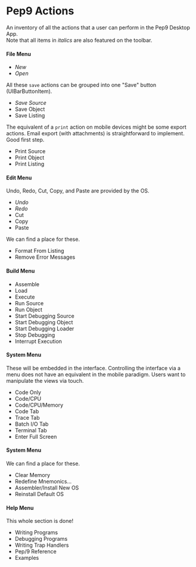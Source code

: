 # Pep9 Actions
An inventory of all the actions that a user can perform in the Pep9 Desktop App.  
Note that all items in *italics* are also featured on the toolbar.    

#### File Menu
- *New*
- *Open*

All these `save` actions can be grouped into one "Save" button (UIBarButtonItem).

- *Save Source*
- Save Object
- Save Listing

The equivalent of a `print` action on mobile devices might be some export actions.  Email export (with attachments) is straightforward to implement.  Good first step.     

- Print Source
- Print Object
- Print Listing

#### Edit Menu ####

Undo, Redo, Cut, Copy, and Paste are provided by the OS.

- *Undo*
- *Redo*
- Cut
- Copy
- Paste

We can find a place for these.

- Format From Listing
- Remove Error Messages

#### Build Menu ####

- Assemble
- Load
- Execute
- Run Source
- Run Object
- Start Debugging Source
- Start Debugging Object
- Start Debugging Loader
- Stop Debugging
- Interrupt Execution

#### System Menu ####

These will be embedded in the interface.  Controlling the interface via a menu does not have an equivalent in the mobile paradigm.  Users want to manipulate the views via touch.   

- Code Only
- Code/CPU
- Code/CPU/Memory
- Code Tab
- Trace Tab
- Batch I/O Tab
- Terminal Tab
- Enter Full Screen

#### System Menu ####

We can find a place for these.

- Clear Memory
- Redefine Mnemonics...
- Assembler/Install New OS
- Reinstall Default OS

#### Help Menu ####

This whole section is done!

- Writing Programs
- Debugging Programs
- Writing Trap Handlers
- Pep/9 Reference
- Examples


